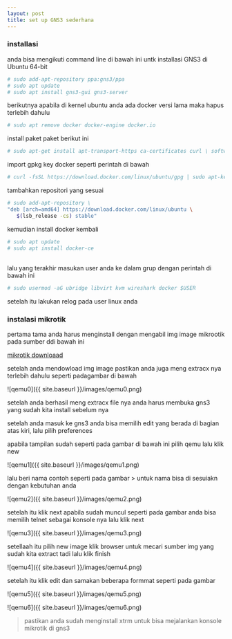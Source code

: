 ```yaml
---
layout: post
title: set up GNS3 sederhana
---
```

### installasi
anda bisa mengikuti command line di bawah ini untk installasi GNS3 di Ubuntu 64-bit 

```bash
# sudo add-apt-repository ppa:gns3/ppa
# sudo apt update
# sudo apt install gns3-gui gns3-server
```
berikutnya apabila di kernel ubuntu anda ada docker versi lama maka hapus terlebih dahulu

```bash
# sudo apt remove docker docker-engine docker.io
```
install paket paket berikut ini 

```bash 
# sudo apt-get install apt-transport-https ca-certificates curl \ software-properties-common
```

import gpkg key docker seperti perintah di bawah

```bash
# curl -fsSL https://download.docker.com/linux/ubuntu/gpg | sudo apt-key add -
```
tambahkan repositori yang sesuai

```bash
# sudo add-apt-repository \
"deb [arch=amd64] https://download.docker.com/linux/ubuntu \
   $(lsb_release -cs) stable"
```
kemudian install docker kembali

```bash
# sudo apt update
# sudo apt install docker-ce
```
##
lalu yang terakhir masukan user anda ke dalam grup dengan perintah di bawah ini 

```bash
# sudo usermod -aG ubridge libvirt kvm wireshark docker $USER
```
setelah itu lakukan relog pada user linux anda

### instalasi mikrotik 

pertama tama anda harus menginstall dengan mengabil img image mikrootik pada sumber ddi bawah ini 

[mikrotik downloaad](https://download.mikrotik.com/routeros/6.49.8/chr-6.49.8.img.zip)

setelah anda mendowload img image pastikan anda juga meng extracx nya terlebih dahulu seperti padagambar di bawah

![qemu0]({{ site.baseurl }}/images/qemu0.png)

setelah anda berhasil meng extracx file nya anda harus membuka gns3 yang sudah kita install sebelum nya

setelah anda masuk ke gns3 anda bisa memilih edit yang berada di bagian atas kiri, lalu pilih preferences 

apabila tampilan sudah seperti pada gambar di bawah ini pilih qemu lalu klik new 

![qemu1]({{ site.baseurl }}/images/qemu1.png)

lalu beri nama contoh seperti pada gambar > untuk nama bisa di sesuiakn dengan kebutuhan anda

![qemu2]({{ site.baseurl }}/images/qemu2.png)

setelah itu klik next apabila sudah muncul seperti pada gambar anda bisa memilih telnet sebagai konsole nya lalu klik next

![qemu3]({{ site.baseurl }}/images/qemu3.png)

setellaah itu pilih new image klik browser untuk mecari sumber img yang sudah kita extract tadi lalu klik finish 

![qemu4]({{ site.baseurl }}/images/qemu4.png)

setelah itu klik edit dan samakan beberapa formmat seperti pada gambar 

![qemu5]({{ site.baseurl }}/images/qemu5.png)

![qemu6]({{ site.baseurl }}/images/qemu6.png)

> pastikan anda sudah menginstall xtrm untuk bisa mejalankan konsole mikrotik di gns3






